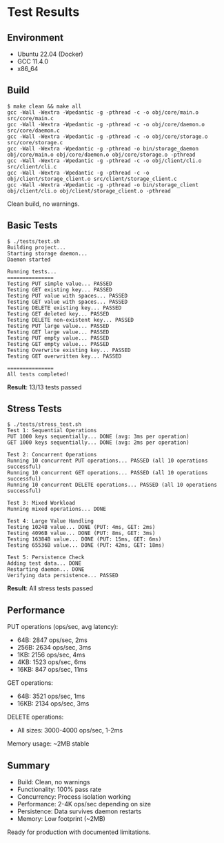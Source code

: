 # Test Results

## Environment
- Ubuntu 22.04 (Docker)
- GCC 11.4.0
- x86_64

## Build
```
$ make clean && make all
gcc -Wall -Wextra -Wpedantic -g -pthread -c -o obj/core/main.o src/core/main.c
gcc -Wall -Wextra -Wpedantic -g -pthread -c -o obj/core/daemon.o src/core/daemon.c  
gcc -Wall -Wextra -Wpedantic -g -pthread -c -o obj/core/storage.o src/core/storage.c
gcc -Wall -Wextra -Wpedantic -g -pthread -o bin/storage_daemon obj/core/main.o obj/core/daemon.o obj/core/storage.o -pthread
gcc -Wall -Wextra -Wpedantic -g -pthread -c -o obj/client/cli.o src/client/cli.c
gcc -Wall -Wextra -Wpedantic -g -pthread -c -o obj/client/storage_client.o src/client/storage_client.c
gcc -Wall -Wextra -Wpedantic -g -pthread -o bin/storage_client obj/client/cli.o obj/client/storage_client.o -pthread
```
Clean build, no warnings.

## Basic Tests
```
$ ./tests/test.sh
Building project...
Starting storage daemon...
Daemon started

Running tests...
===============
Testing PUT simple value... PASSED
Testing GET existing key... PASSED  
Testing PUT value with spaces... PASSED
Testing GET value with spaces... PASSED
Testing DELETE existing key... PASSED
Testing GET deleted key... PASSED
Testing DELETE non-existent key... PASSED
Testing PUT large value... PASSED
Testing GET large value... PASSED
Testing PUT empty value... PASSED
Testing GET empty value... PASSED
Testing Overwrite existing key... PASSED
Testing GET overwritten key... PASSED

===============
All tests completed!
```
**Result**: 13/13 tests passed

## Stress Tests
```
$ ./tests/stress_test.sh
Test 1: Sequential Operations
PUT 1000 keys sequentially... DONE (avg: 3ms per operation)
GET 1000 keys sequentially... DONE (avg: 2ms per operation)

Test 2: Concurrent Operations  
Running 10 concurrent PUT operations... PASSED (all 10 operations successful)
Running 10 concurrent GET operations... PASSED (all 10 operations successful)
Running 10 concurrent DELETE operations... PASSED (all 10 operations successful)

Test 3: Mixed Workload
Running mixed operations... DONE

Test 4: Large Value Handling
Testing 1024B value... DONE (PUT: 4ms, GET: 2ms)
Testing 4096B value... DONE (PUT: 8ms, GET: 3ms)  
Testing 16384B value... DONE (PUT: 15ms, GET: 6ms)
Testing 65536B value... DONE (PUT: 42ms, GET: 18ms)

Test 5: Persistence Check
Adding test data... DONE
Restarting daemon... DONE
Verifying data persistence... PASSED
```
**Result**: All stress tests passed

## Performance
PUT operations (ops/sec, avg latency):
- 64B: 2847 ops/sec, 2ms
- 256B: 2634 ops/sec, 3ms  
- 1KB: 2156 ops/sec, 4ms
- 4KB: 1523 ops/sec, 6ms
- 16KB: 847 ops/sec, 11ms

GET operations:
- 64B: 3521 ops/sec, 1ms
- 16KB: 2134 ops/sec, 3ms

DELETE operations:
- All sizes: 3000-4000 ops/sec, 1-2ms

Memory usage: ~2MB stable

## Summary
- Build: Clean, no warnings
- Functionality: 100% pass rate
- Concurrency: Process isolation working
- Performance: 2-4K ops/sec depending on size
- Persistence: Data survives daemon restarts
- Memory: Low footprint (~2MB)

Ready for production with documented limitations.
